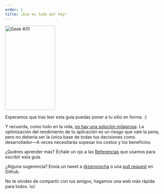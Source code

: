 ```yaml
---
order: 1
title: ¡Eso es todo por hoy!
---
```


<div class="img-right">
  <img id="geek-31" class="icos-geek" src="http://browserdiet.com/img/31.png" alt="Geek #31" width="162" height="275" />
</div>

Esperamos que tras leer esta guía puedas poner a tu sitio en forma. :)

Y recuerda, como todo en la vida, [no hay una solución milagrosa](http://www.cs.nott.ac.uk/~cah/G51ISS/Documents/NoSilverBullet.html). La optimización del rendimiento de tu aplicación es un riesgo que vale la pena, pero no debería ser la única base de todas tus decisiones como desarrollador&mdash;A veces necesitarás sopesar los costos y los beneficios.

¿Quiéres aprender más? Échale un ojo a las [Referencias](https://github.com/zenorocha/browser-diet/wiki/References) que usamos para escribir esta guía.

¿Alguna sugerencia? Envía un tweet a [@zenorocha](http://twitter.com/zenorocha/) o una [pull request](https://github.com/zenorocha/browser-diet) en Github.

No te olvides de compartir con tus amigos, hagamos una web más rápida para todos. \o/
